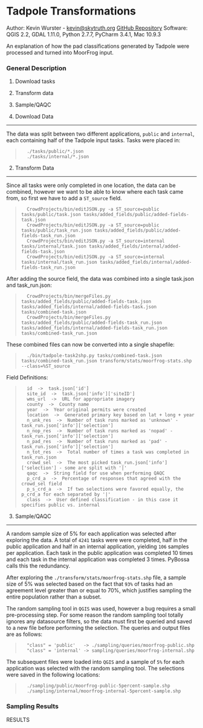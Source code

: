 Tadpole Transformations
=======================

Author: Kevin Wurster - <kevin@skytruth.org>
[GitHub Repository](https://github.com/SkyTruth/CrowdProjects)
Software: QGIS 2.2, GDAL 1.11.0, Python 2.7.7, PyCharm 3.4.1, Mac 10.9.3

An explanation of how the pad classifications generated by Tadpole were processed and turned
into MoorFrog input.



### General Description ###
1. Download tasks
2. Transform data
3. Sample/QAQC



1. Download Data
----------------

The data was split between two different applications, `public` and `internal`, each containing
half of the Tadpole input tasks.  Tasks were placed in:

>       ./tasks/public/*.json
>       ./tasks/internal/*.json



2. Transform Data
-----------------

Since all tasks were only completed in one location, the data can be combined, however we want
to be able to know where each task came from, so first we have to add a `ST_source` field.

>       CrowdProjects/bin/editJSON.py -a ST_source=public tasks/public/task.json tasks/added_fields/public/added-fields-task.json
>       CrowdProjects/bin/editJSON.py -a ST_source=public tasks/public/task_run.json tasks/added_fields/public/added-fields-task_run.json
>       CrowdProjects/bin/editJSON.py -a ST_source=internal tasks/internal/task.json tasks/added_fields/internal/added-fields-task.json
>       CrowdProjects/bin/editJSON.py -a ST_source=internal tasks/internal/task_run.json tasks/added_fields/internal/added-fields-task_run.json

After adding the source field, the data was combined into a single task.json and task_run.json:

>       CrowdProjects/bin/mergeFiles.py tasks/added_fields/public/added-fields-task.json tasks/added_fields/internal/added-fields-task.json tasks/combined-task.json  
>       CrowdProjects/bin/mergeFiles.py tasks/added_fields/public/added-fields-task_run.json tasks/added_fields/internal/added-fields-task_run.json tasks/combined-task_run.json

These combined files can now be converted into a single shapefile:

>       ./bin/tadpole-task2shp.py tasks/combined-task.json tasks/combined-task_run.json transform/stats/moorfrog-stats.shp --class=%ST_source

Field Definitions:

>       id  ->  task.json['id']
>       site_id  ->  task.json['info']['siteID']
>       wms_url  ->  URL for appropriate imagery
>       county  ->  County name
>       year  ->  Year original permits were created
>       location  ->  Generated primary key based on lat + long + year
>       n_unk_res  ->  Number of task runs marked as 'unknown' - task_run.json['info']['selection']  
>       n_nop_res  ->  Number of task runs marked as 'nopad' - task_run.json['info']['selection']
>       n_pad_res  ->  Number of task runs marked as 'pad' - task_run.json['info']['selection']
>       n_tot_res  ->  Total number of times a task was completed in task_run.json
>       crowd_sel  ->  The most picked task_run.json['info']['selection'] - some are split with '|'
>       qaqc  ->  String field for use when performing QAQC
>       p_crd_a  ->  Percentage of responses that agreed with the crowd_sel field
>       p_s_crd_a  ->  If two selections were favored equally, the p_crd_a for each separated by '|'
>       class  ->  User defined classification - in this case it specifies public vs. internal



3. Sample/QAQC
--------------

A random sample size of 5% for each application was selected after exploring the data.  A total 
of `4241` tasks were were completed, half in the public application and half in an internal
application, yielding `106` samples per application.  Each task in the public application was
completed 10 times and each task in the internal application was completed 3 times.  PyBossa
calls this the redundancy.

After exploring the `./transform/stats/moorfrog-stats.shp` file, a sample size of 5% was selected
based on the fact that `93%` of tasks had an agreement level greater than or equal to 70%, which
justifies sampling the entire population rather than a subset.

The random sampling tool in `QGIS` was used, however a bug requires a small pre-processing step.
For some reason the random sampling tool totally ignores any datasource filters, so the data must
first be queried and saved to a new file before performing the selection.  The queries and output
files are as follows:

>       "class" = 'public'   -> ./sampling/queries/moorfrog-public.shp
>       "class" = 'internal' -> sampling/queries/moorfrog-internal.shp

The subsequent files were loaded into `QGIS` and a sample of `5%` for each application was selected
with the random sampling tool.  The selections were saved in the following locations:

>       ./sampling/public/moorfrog-public-5percent-sample.shp
>       ./sampling/internal/moorfrog-internal-5percent-sample.shp

### Sampling Results ###

RESULTS